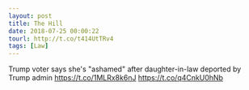```yaml
---
layout: post
title: The Hill
date: 2018-07-25 00:00:22
tourl: http://t.co/t414UtTRv4
tags: [Law]
---
```

Trump voter says she's "ashamed" after daughter-in-law deported by Trump admin https://t.co/1MLRx8k6nJ https://t.co/q4CnkU0hNb